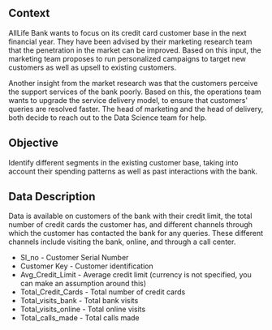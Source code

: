 ## Context

AllLife Bank wants to focus on its credit card customer base in the next financial year. They have been advised by their marketing research team that the penetration in the market can be improved. Based on this input, the marketing team proposes to run personalized campaigns to target new customers as well as upsell to existing customers.

Another insight from the market research was that the customers perceive the support services of the bank poorly. Based on this, the operations team wants to upgrade the service delivery model, to ensure that customers' queries are resolved faster. The head of marketing and the head of delivery, both decide to reach out to the Data Science team for help.

## Objective

Identify different segments in the existing customer base, taking into account their spending patterns as well as past interactions with the bank.

## Data Description

Data is available on customers of the bank with their credit limit, the total number of credit cards the customer has, and different channels through which the customer has contacted the bank for any queries. These different channels include visiting the bank, online, and through a call center.

- Sl_no - Customer Serial Number
- Customer Key - Customer identification
- Avg_Credit_Limit - Average credit limit (currency is not specified, you can make an assumption around this)
- Total_Credit_Cards - Total number of credit cards
- Total_visits_bank - Total bank visits
- Total_visits_online - Total online visits
- Total_calls_made - Total calls made